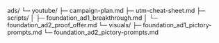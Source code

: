 ads/
└─ youtube/
   ├─ campaign-plan.md
   ├─ utm-cheat-sheet.md
   ├─ scripts/
   │  ├─ foundation_ad1_breakthrough.md
   │  └─ foundation_ad2_proof_offer.md
   └─ visuals/
      ├─ foundation_ad1_pictory-prompts.md
      └─ foundation_ad2_pictory-prompts.md
